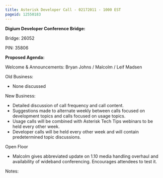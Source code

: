 ```yaml
---
title: Asterisk Developer Call - 02172011 - 1000 EST
pageid: 12550183
---
```


**Digium Developer Conference Bridge:**


Bridge:  26052


PIN:  35806


**Proposed Agenda:**


Welcome & Announcements:  Bryan Johns / Malcolm / Leif Madsen


Old Business:


* None discussed


New Business:


* Detailed discussion of call frequency and call content.
* Suggestions made to alternate weekly between calls focused on development topics and calls focused on usage topics.
* Usage calls will be combined with Asterisk Tech Tips webinars to be held every other week.
* Developer calls will be held every other week and will contain predetermined topic discussions.


Open Floor


* Malcolm gives abbreviated update on 1.10 media handling overhaul and availability of wideband conferencing.  Encourages attendees to test it.


Notes:

